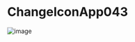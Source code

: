 # ChangeIconApp043
![image](https://user-images.githubusercontent.com/110089040/188233228-3fecf7c1-a2a8-4feb-a41e-6429479ce9a2.png)
